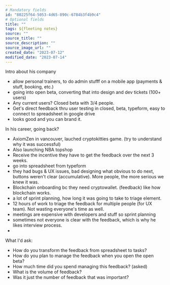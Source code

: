 ```yaml
---
# Mandatory fields
id: "80225f64-5053-4d65-890c-6784b3f4b9c4"
# Optional fields
title: ""
tags: ${fleeting notes}
source: ""
source_title: ""
source_description: ""
source_image_url: ""
created_date: "2023-07-12"
modified_date: "2023-07-14"
---
```

Intro about his company
- allow personal trainers, to do admin stufff on a mobile app (payments & stuff, booking, etc.)
- going into open beta, converting that into design and dev tickets (100+ users)
- Any current users? Closed beta with 3/4 people.
- Get's direct feedback thru user testing in closed, beta, typeform, easy to connect to spreadsheet in google drive
- looks good and you can brand it. 

In his career, going back?
-  AxiomZen in vancouver, lauched cryptokitties game. (try to understand why it was successful)
- Also launching NBA topshop
- Receive the incentive they have to get the feedback over the next 3 weeks. 
- go into spreadsheet from typeform
- they had bugs & UX issues, bad designing what obvious to do next, buttons weren't clear (accumulative). More people, the more serious we knew it was. 
- Blockchain onboarding bc they need cryptowallet. (feedback) like how blockchain works. 
- a lot of sprint planning, how long it was going to take to triage element. 
- 12 hours of work to triage the feedback for multiple people (for UX team). Not wasting everyone's time as well. 
- meetings are expensive with developers and stuff so sprint planning
- sometimes not everyone is clear with the feedback, which is why he likes interview process. 
- 

What I'd ask:
- How do you transform the feedback from spreadsheet to tasks?
- How do you plan to manage the feedback when you open the open beta?
- How much time did you spend managing this feedback? (asked)
- What is the volume of feedback?
- Was it just the number of feedback that was important? 